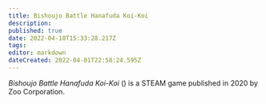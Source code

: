 ```yaml
---
title: Bishoujo Battle Hanafuda Koi-Koi
description: 
published: true
date: 2022-04-10T15:33:28.217Z
tags: 
editor: markdown
dateCreated: 2022-04-01T22:58:24.595Z
---
```


_Bishoujo Battle Hanafuda Koi-Koi_ (<span lang='ja'></span>) is a STEAM game published in 2020 by Zoo Corporation.

